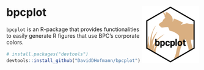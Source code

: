 
<!-- README.md is generated from README.Rmd. Please edit that file -->

# bpcplot <img src="man/figures/bpcplot.png" align="right" width="150" height="150"/>

`bpcplot` is an R-package that provides functionalities to easily
generate R figures that use BPC’s corporate colors.

``` r
# install.packages("devtools")
devtools::install_github("DavidDHofmann/bpcplot")
```
